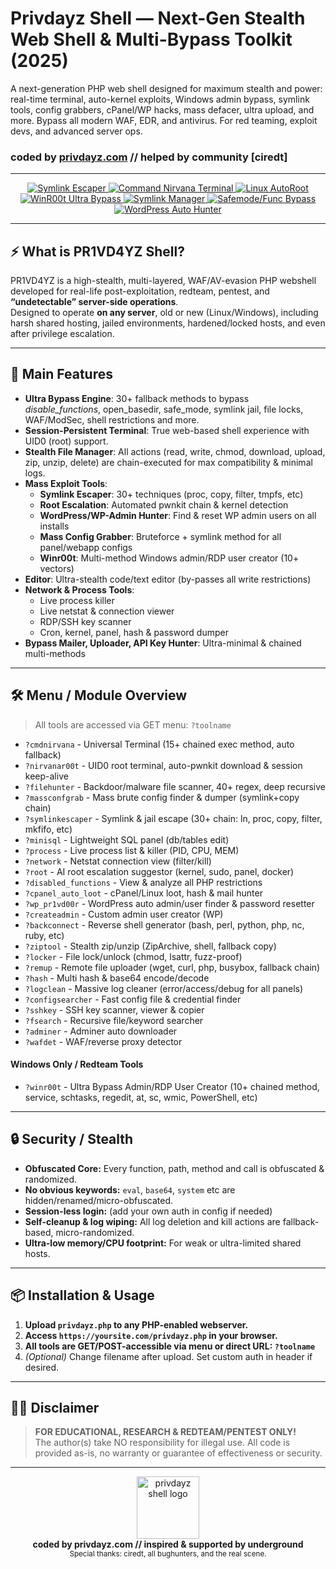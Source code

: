 # Privdayz Shell — Next-Gen Stealth Web Shell & Multi-Bypass Toolkit (2025)
A next-generation PHP web shell designed for maximum stealth and power: real-time terminal, auto-kernel exploits, Windows admin bypass, symlink tools, config grabbers, cPanel/WP hacks, mass defacer, ultra upload, and more. Bypass all modern WAF, EDR, and antivirus. For red teaming, exploit devs, and advanced server ops. 
### coded by [privdayz.com](https://privdayz.com) // helped by community [ciredt]

---

<div align="center">  <div class="pdz-minigallery">
   <a class="pdz-minigallery-item" href="https://privdayz.com/wp-content/uploads/privdayz-shell.jpg" target="_blank" title="Symlink Escaper">
      <img class="pdz-minigallery-img" src="https://privdayz.com/wp-content/uploads/privdayz-shell.jpg" alt="Symlink Escaper">
    </a>
    <a class="pdz-minigallery-item" href="https://privdayz.com/wp-content/uploads/privdayz-command-nirvana.jpg" target="_blank" title="Command Nirvana Terminal">
      <img class="pdz-minigallery-img" src="https://privdayz.com/wp-content/uploads/privdayz-command-nirvana.jpg" alt="Command Nirvana Terminal">
    </a>
    <a class="pdz-minigallery-item" href="https://privdayz.com/wp-content/uploads/privdayz-autoroot.jpg" target="_blank" title="Linux AutoRoot">
      <img class="pdz-minigallery-img" src="https://privdayz.com/wp-content/uploads/privdayz-autoroot.jpg" alt="Linux AutoRoot">
    </a>
    <a class="pdz-minigallery-item" href="https://privdayz.com/wp-content/uploads/winr00t.jpg" target="_blank" title="WinR00t Ultra Bypass">
      <img class="pdz-minigallery-img" src="https://privdayz.com/wp-content/uploads/winr00t.jpg" alt="WinR00t Ultra Bypass">
    </a>
    <a class="pdz-minigallery-item" href="https://privdayz.com/wp-content/uploads/privdayz-symlink.jpg" target="_blank" title="Symlink Manager">
      <img class="pdz-minigallery-img" src="https://privdayz.com/wp-content/uploads/privdayz-symlink.jpg" alt="Symlink Manager">
    </a>
    <a class="pdz-minigallery-item" href="https://privdayz.com/wp-content/uploads/privdayz-safemod.jpg" target="_blank" title="Safemode/Func Bypass">
      <img class="pdz-minigallery-img" src="https://privdayz.com/wp-content/uploads/privdayz-safemod.jpg" alt="Safemode/Func Bypass">
    </a>
    <a class="pdz-minigallery-item" href="https://privdayz.com/wp-content/uploads/privdayz-wp.jpg" target="_blank" title="WordPress Auto Hunter">
      <img class="pdz-minigallery-img" src="https://privdayz.com/wp-content/uploads/privdayz-wp.jpg" alt="WordPress Auto Hunter">
    </a>
  </div>
</div>


---

## ⚡ What is PR1VD4YZ Shell?
PR1VD4YZ is a high-stealth, multi-layered, WAF/AV-evasion PHP webshell developed for real-life post-exploitation, redteam, pentest, and **“undetectable” server-side operations**.  
Designed to operate **on any server**, old or new (Linux/Windows), including harsh shared hosting, jailed environments, hardened/locked hosts, and even after privilege escalation.

---

## 🚀 Main Features

- **Ultra Bypass Engine**: 30+ fallback methods to bypass *disable_functions*, open_basedir, safe_mode, symlink jail, file locks, WAF/ModSec, shell restrictions and more.
- **Session-Persistent Terminal**: True web-based shell experience with UID0 (root) support. 
- **Stealth File Manager**: All actions (read, write, chmod, download, upload, zip, unzip, delete) are chain-executed for max compatibility & minimal logs.
- **Mass Exploit Tools**:  
  - **Symlink Escaper**: 30+ techniques (proc, copy, filter, tmpfs, etc)  
  - **Root Escalation**: Automated pwnkit chain & kernel detection
  - **WordPress/WP-Admin Hunter**: Find & reset WP admin users on all installs
  - **Mass Config Grabber**: Bruteforce + symlink method for all panel/webapp configs
  - **Winr00t**: Multi-method Windows admin/RDP user creator (10+ vectors)
- **Editor**: Ultra-stealth code/text editor (by-passes all write restrictions)
- **Network & Process Tools**:  
  - Live process killer  
  - Live netstat & connection viewer  
  - RDP/SSH key scanner  
  - Cron, kernel, panel, hash & password dumper
- **Bypass Mailer, Uploader, API Key Hunter**: Ultra-minimal & chained multi-methods

---

## 🛠️ Menu / Module Overview

> All tools are accessed via GET menu: `?toolname`

- `?cmdnirvana` - Universal Terminal (15+ chained exec method, auto fallback)
- `?nirvanar00t` - UID0 root terminal, auto-pwnkit download & session keep-alive
- `?filehunter` - Backdoor/malware file scanner, 40+ regex, deep recursive
- `?massconfgrab` - Mass brute config finder & dumper (symlink+copy chain)
- `?symlinkescaper` - Symlink & jail escape (30+ chain: ln, proc, copy, filter, mkfifo, etc)
- `?minisql` - Lightweight SQL panel (db/tables edit)
- `?process` - Live process list & killer (PID, CPU, MEM)
- `?network` - Netstat connection view (filter/kill)
- `?root` - AI root escalation suggestor (kernel, sudo, panel, docker)
- `?disabled_functions` - View & analyze all PHP restrictions
- `?cpanel_auto_loot` - cPanel/Linux loot, hash & mail hunter
- `?wp_pr1vd00r` - WordPress auto admin/user finder & password resetter
- `?createadmin` - Custom admin user creator (WP)
- `?backconnect` - Reverse shell generator (bash, perl, python, php, nc, ruby, etc)
- `?ziptool` - Stealth zip/unzip (ZipArchive, shell, fallback copy)
- `?locker` - File lock/unlock (chmod, lsattr, fuzz-proof)
- `?remup` - Remote file uploader (wget, curl, php, busybox, fallback chain)
- `?hash` - Multi hash & base64 encode/decode
- `?logclean` - Massive log cleaner (error/access/debug for all panels)
- `?configsearcher` - Fast config file & credential finder
- `?sshkey` - SSH key scanner, viewer & copier
- `?fsearch` - Recursive file/keyword searcher
- `?adminer` - Adminer auto downloader
- `?wafdet` - WAF/reverse proxy detector

#### **Windows Only / Redteam Tools**
- `?winr00t` - Ultra Bypass Admin/RDP User Creator (10+ chained method, service, schtasks, regedit, at, sc, wmic, PowerShell, etc)

---

## 🔒 Security / Stealth

- **Obfuscated Core:** Every function, path, method and call is obfuscated & randomized.
- **No obvious keywords:** `eval`, `base64`, `system` etc are hidden/renamed/micro-obfuscated.
- **Session-less login:** (add your own auth in config if needed)
- **Self-cleanup & log wiping:** All log deletion and kill actions are fallback-based, micro-randomized.
- **Ultra-low memory/CPU footprint:** For weak or ultra-limited shared hosts.

---

## 📦 Installation & Usage

1. **Upload `privdayz.php` to any PHP-enabled webserver.**
2. **Access `https://yoursite.com/privdayz.php` in your browser.**
3. **All tools are GET/POST-accessible via menu or direct URL: `?toolname`**
4. *(Optional)* Change filename after upload. Set custom auth in header if desired.

---

## 🏴‍☠️ Disclaimer

> **FOR EDUCATIONAL, RESEARCH & REDTEAM/PENTEST ONLY!**  
> The author(s) take NO responsibility for illegal use. All code is provided as-is, no warranty or guarantee of effectiveness or security.

---

<div align="center">
  <img src="https://cdn.privdayz.com/images/logo_v2.png" width="100" alt="privdayz shell logo">
  <br>
  <b>coded by privdayz.com // inspired & supported by underground</b><br>
  <sub>Special thanks: ciredt, all bughunters, and the real scene.</sub>
</div>
